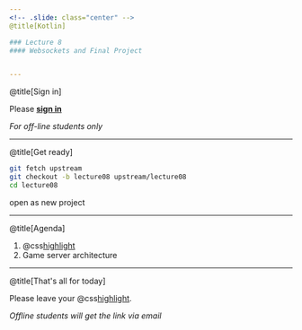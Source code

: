 ```yaml
---
<!-- .slide: class="center" -->
@title[Kotlin]

### Lecture 8
#### Websockets and Final Project 


---
```

@title[Sign in]
<!-- .slide: class="center" -->

Please [**sign in**](https://sphere.mail.ru/)
 
*For off-line students only*


---
@title[Get ready]
<!-- .slide: class="center" -->
```bash
git fetch upstream
git checkout -b lecture08 upstream/lecture08
cd lecture08
```

open as new project


---
@title[Agenda]
1. @css[highlight](Websocket)
1. Game server architecture




---
@title[That's all for today]

Please leave your @css[highlight](feedback).
 
*Offline students will get the link via email*
